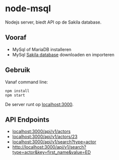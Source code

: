 # node-msql
Nodejs server, biedt API op de Sakila database.

## Vooraf
- MySql of MariaDB installeren
- MySql [Sakila database](https://dev.mysql.com/doc/index-other.html) downloaden en importeren

## Gebruik
Vanaf command line:
```
npm install
npm start
```
De server runt op [localhost:3000](http://localhost:3000).

## API Endpoints
- [localhost:3000/api/v1/actors](http://localhost:3000/api/v1/actors)
- [localhost:3000/api/v1/actors/23](http://localhost:3000/api/v1/actors/23)
- [localhost:3000/api/v1/search?type=actor](http://localhost:3000/api/v1/search?type=actor)
- [http://localhost:3000/api/v1/search?type=actor&key=first_name&value=ED](http://localhost:3000/api/v1/search?type=actor&key=first_name&value=ED)
